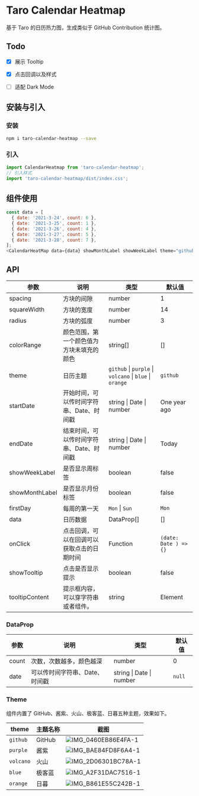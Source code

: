 # Taro Calendar Heatmap

基于 Taro 的日历热力图，生成类似于 GitHub Contribution 统计图。

## Todo

- [x] 展示 Tooltip
- [x] 点击回调以及样式
- [ ] 适配 Dark Mode



## 安装与引入

### 安装

```bash
npm i taro-calendar-heatmap --save
```

### 引入

```js
import CalendarHeatmap from 'taro-calendar-heatmap';
// 引入样式
import 'taro-calendar-heatmap/dist/index.css';
```

## 组件使用

```javascript
const data = [
  { date: '2021-3-24', count: 6 },
  { date: '2021-3-25', count: 1 },
  { date: '2021-3-26', count: 4 },
  { date: '2021-3-27', count: 5 },
  { date: '2021-3-28', count: 7 },
];
<CalendarHeatMap data={data} showMonthLabel showWeekLabel theme="github" />;
```

## API

| 参数           | 说明                                     | 类型                                              | 默认值       |
| -------------- | ---------------------------------------- | ------------------------------------------------- | ------------ |
| spacing        | 方块的间隙                               | number                                            | 1            |
| squareWidth    | 方块的宽度                               | number                                            | 14           |
| radius         | 方块的弧度                               | number                                            | 3            |
| colorRange     | 颜色范围，第一个颜色值为方块未填充的颜色 | string[]                                          | []           |
| theme          | 日历主题                                 | `github` \| `purple` \| `volcano` \| `blue` \| `orange` | `github`     |
| startDate      | 开始时间，可以传时间字符串、Date、时间戳 | string \| Date \| number                          | One year ago |
| endDate        | 结束时间，可以传时间字符串、Date、时间戳 | string \| Date \| number                          | Today        |
| showWeekLabel  | 是否显示周标签                           | boolean                                           | false        |
| showMonthLabel | 是否显示月份标签                         | boolean                                           | false        |
| firstDay       | 每周的第一天                             | `Mon` \| `Sun`                                     | `Mon`        |
| data           | 日历数据                                 | DataProp[]                                        | []           |
| onClick           | 点击回调，可以在回调可以获取点击的日期时间                                 | Function                                        |  `(date: Date ) => {}`         |
| showTooltip           | 点击是否显示提示                     | boolean                                        |  false        |
| tooltipContent           | 提示框内容，可以穿字符串或者组件。                     | string | Element                                        | 日期        |

### DataProp

| 参数  | 说明                           | 类型                     | 默认值 |
| ----- | ------------------------------ | ------------------------ | ------ |
| count | 次数，次数越多，颜色越深       | number                   | 0      |
| date  | 可以传时间字符串、Date、时间戳 | string \| Date \| number | `null` |

### Theme

组件内置了 GitHub、酱紫、火山、极客蓝、日暮五种主题，效果如下。

| theme | 主题名称 | 截图 |
| --- | --- | --- |
| `github` | GitHub | ![IMG_0460EB86E4FA-1](https://mayandev.oss-cn-hangzhou.aliyuncs.com/uPic/IMG_0460EB86E4FA-1.jpeg) |
| `purple` | 酱紫 | ![IMG_BAE84FD8F6A4-1](https://mayandev.oss-cn-hangzhou.aliyuncs.com/uPic/IMG_BAE84FD8F6A4-1.jpeg) |
| `volcano` | 火山 | ![IMG_2D06301BC78A-1](https://mayandev.oss-cn-hangzhou.aliyuncs.com/uPic/IMG_2D06301BC78A-1.jpeg) |
| `blue` | 极客蓝 | ![IMG_A2F31DAC7516-1](https://mayandev.oss-cn-hangzhou.aliyuncs.com/uPic/IMG_A2F31DAC7516-1.jpeg) |
| `orange` | 日暮 | ![IMG_B861E55C242B-1](https://mayandev.oss-cn-hangzhou.aliyuncs.com/uPic/IMG_B861E55C242B-1.jpeg) |
